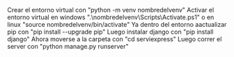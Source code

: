 Crear el entorno virtual con "python -m venv nombredelvenv"
Activar el entorno virtual en windows ".\nombredelvenv\Scripts\Activate.ps1" o en linux "source nombredelvenv/bin/activate"
Ya dentro del entorno aactualizar pip con "pip install --upgrade pip"
Luego instalar django con "pip install django"
Ahora moverse a la carpeta con "cd serviexpress"
Luego correr el server con "python manage.py runserver"
